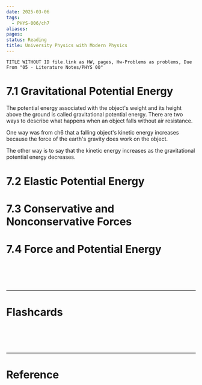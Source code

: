 ```yaml
---
date: 2025-03-06
tags:
  - PHYS-006/ch7
aliases: 
pages: 
status: Reading
title: University Physics with Modern Physics
---
```

```dataview
TITLE WITHOUT ID file.link as HW, pages, Hw-Problems as problems, Due
From "05 - Literature Notes/PHYS 00"
```

# 7.1 Gravitational Potential Energy
The potential energy associated with the object's weight and its height above the ground is called gravitational potential energy. There are two ways to describe what happens when an object falls without air resistance.

One way was from ch6 that a falling object's kinetic energy increases because the force of the earth's gravity does work on the object.

The other way is to say that the kinetic energy increases as the gravitational potential energy decreases.


# 7.2 Elastic Potential Energy


# 7.3 Conservative and Nonconservative Forces


# 7.4 Force and Potential Energy



# ‌
---
# Flashcards


# ‌
---
# Reference
